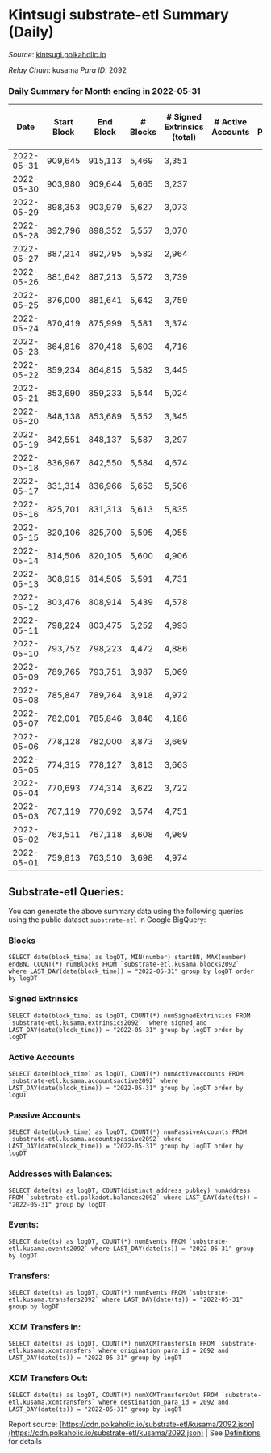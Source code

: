 # Kintsugi substrate-etl Summary (Daily)

_Source_: [kintsugi.polkaholic.io](https://kintsugi.polkaholic.io)

*Relay Chain*: kusama
*Para ID*: 2092



### Daily Summary for Month ending in 2022-05-31


| Date | Start Block | End Block | # Blocks | # Signed Extrinsics (total) | # Active Accounts | # Passive | # New | # Addresses with Balances | # Events | # Transfers | # XCM Transfers In | # XCM Transfers Out | Issues | 
| ---- | ----------- | --------- | -------- | --------------------------- | ----------------- | --------- | ----- | ------------------------- | -------- | ----------- | ------------------ | ------------------- | ------ |
| 2022-05-31 | 909,645 | 915,113 | 5,469 | 3,351 |  |  |  | 8,038 | 42,613 | 65 ($37,965.34) | 46 ($42,975.78) | 66 ($20,864.02) |  |
| 2022-05-30 | 903,980 | 909,644 | 5,665 | 3,237 |  |  |  | 8,034 | 43,819 | 47 ($37,753.20) | 67 ($28,843.53) | 69 ($19,655.21) |  |
| 2022-05-29 | 898,353 | 903,979 | 5,627 | 3,073 |  |  |  | 8,028 | 43,104 | 27 ($6,721.95) | 16 ($2,620.83) | 26 ($6,507.68) |  |
| 2022-05-28 | 892,796 | 898,352 | 5,557 | 3,070 |  |  |  | 8,026 | 42,734 | 34 ($12,871.71) | 44 ($19,130.69) | 44 ($121,959.57) |  |
| 2022-05-27 | 887,214 | 892,795 | 5,582 | 2,964 |  |  |  | 8,024 | 42,941 | 58 ($49,573.08) | 54 ($38,348.30) | 72 ($37,738.62) |  |
| 2022-05-26 | 881,642 | 887,213 | 5,572 | 3,739 |  |  |  | 8,021 | 43,881 | 53 ($19,470.78) | 36 ($26,417.51) | 44 ($8,513.65) |  |
| 2022-05-25 | 876,000 | 881,641 | 5,642 | 3,759 |  |  |  | 8,015 | 44,132 | 40 ($21,318.77) | 20 ($5,347.92) | 38 ($13,867.92) |  |
| 2022-05-24 | 870,419 | 875,999 | 5,581 | 3,374 |  |  |  | 8,012 | 43,334 | 46 ($31,577.61) | 34 ($48,707.36) | 66 ($39,463.86) |  |
| 2022-05-23 | 864,816 | 870,418 | 5,603 | 4,716 |  |  |  | 8,009 | 45,207 | 33 ($83,786.22) | 26 ($49,871.93) | 37 ($31,982.37) |  |
| 2022-05-22 | 859,234 | 864,815 | 5,582 | 3,445 |  |  |  | 8,003 | 43,288 | 25 ($142,085.61) | 14 ($5,212.09) | 21 ($17,431.63) |  |
| 2022-05-21 | 853,690 | 859,233 | 5,544 | 5,024 |  |  |  | 8,000 | 44,856 | 30 ($39,394.89) | 22 ($23,015.04) | 53 ($30,979.07) |  |
| 2022-05-20 | 848,138 | 853,689 | 5,552 | 3,345 |  |  |  | 7,998 | 42,768 | 25 ($19,052.58) | 20 ($24,196.88) | 31 ($28,639.45) |  |
| 2022-05-19 | 842,551 | 848,137 | 5,587 | 3,297 |  |  |  | 7,993 | 43,438 | 49 ($30,929.73) | 58 ($70,849.16) | 99 ($24,172.41) |  |
| 2022-05-18 | 836,967 | 842,550 | 5,584 | 4,674 |  |  |  | 7,989 | 44,666 | 30 ($19,018.70) | 21 ($44,287.96) | 23 ($30,055.27) |  |
| 2022-05-17 | 831,314 | 836,966 | 5,653 | 5,506 |  |  |  | 7,986 | 46,369 | 37 ($25,082.24) | 32 ($37,466.67) | 47 ($20,011.43) |  |
| 2022-05-16 | 825,701 | 831,313 | 5,613 | 5,835 |  |  |  | 7,969 | 46,364 | 28 ($35,454.86) | 17 ($41,364.85) | 23 ($6,250.35) |  |
| 2022-05-15 | 820,106 | 825,700 | 5,595 | 4,055 |  |  |  | 7,966 | 44,274 | 29 ($22,657.51) | 35 ($45,499.26) | 35 ($29,785.08) |  |
| 2022-05-14 | 814,506 | 820,105 | 5,600 | 4,906 |  |  |  | 7,961 | 45,231 | 24 ($15,367.94) | 26 ($72,231.20) | 32 ($113,539.81) |  |
| 2022-05-13 | 808,915 | 814,505 | 5,591 | 4,731 |  |  |  | 7,959 | 44,813 | 42 ($64,220.48) | 26 ($7,883.15) | 47 ($12,690.17) |  |
| 2022-05-12 | 803,476 | 808,914 | 5,439 | 4,578 |  |  |  | 7,955 | 44,158 | 36 ($15,431.61) | 77 ($62,316.09) | 95 ($50,090.48) |  |
| 2022-05-11 | 798,224 | 803,475 | 5,252 | 4,993 |  |  |  | 7,950 | 43,392 | 48 ($76,021.46) | 75 ($359,007.14) | 47 ($61,821.38) |  |
| 2022-05-10 | 793,752 | 798,223 | 4,472 | 4,886 |  |  |  | 7,946 | 37,166 | 20 ($7,169.14) | 24 ($42,109.76) | 26 ($13,653.10) |  |
| 2022-05-09 | 789,765 | 793,751 | 3,987 | 5,069 |  |  |  | 7,945 | 33,967 | 32 ($18,175.93) | 25 ($26,830.02) | 29 ($21,745.68) |  |
| 2022-05-08 | 785,847 | 789,764 | 3,918 | 4,972 |  |  |  | 7,942 | 33,256 | 25 ($10,594.89) | 15 ($9,682.35) | 22 ($13,562.84) |  |
| 2022-05-07 | 782,001 | 785,846 | 3,846 | 4,186 |  |  |  | 7,935 | 31,896 | 29 ($21,580.30) | 38 ($377,498.05) | 35 ($368,067.92) |  |
| 2022-05-06 | 778,128 | 782,000 | 3,873 | 3,669 |  |  |  | 7,928 | 31,771 | 43 ($69,102.65) | 28 ($448,152.48) | 30 ($49,734.34) |  |
| 2022-05-05 | 774,315 | 778,127 | 3,813 | 3,663 |  |  |  | 7,922 | 31,187 | 20 ($10,160.25) | 22 ($26,574.43) | 32 ($54,423.49) |  |
| 2022-05-04 | 770,693 | 774,314 | 3,622 | 3,722 |  |  |  | 7,922 | 30,063 | 48 ($714,578.09) | 44 ($57,501.11) | 59 ($47,750.18) |  |
| 2022-05-03 | 767,119 | 770,692 | 3,574 | 4,751 |  |  |  | 7,914 | 30,849 | 45 ($43,338.59) | 18 ($26,336.67) | 27 ($20,416.44) |  |
| 2022-05-02 | 763,511 | 767,118 | 3,608 | 4,969 |  |  |  | 7,894 | 31,343 | 40 ($92,025.07) | 33 ($66,053.09) | 46 ($30,877.40) |  |
| 2022-05-01 | 759,813 | 763,510 | 3,698 | 4,974 |  |  |  | 7,887 | 32,069 | 28 ($73,730.74) | 42 ($68,535.93) | 49 ($51,282.66) |  |

## Substrate-etl Queries:
You can generate the above summary data using the following queries using the public dataset `substrate-etl` in Google BigQuery:


### Blocks
```
SELECT date(block_time) as logDT, MIN(number) startBN, MAX(number) endBN, COUNT(*) numBlocks FROM `substrate-etl.kusama.blocks2092`  where LAST_DAY(date(block_time)) = "2022-05-31" group by logDT order by logDT
```


### Signed Extrinsics
```
SELECT date(block_time) as logDT, COUNT(*) numSignedExtrinsics FROM `substrate-etl.kusama.extrinsics2092`  where signed and LAST_DAY(date(block_time)) = "2022-05-31" group by logDT order by logDT
```


### Active Accounts
```
SELECT date(block_time) as logDT, COUNT(*) numActiveAccounts FROM `substrate-etl.kusama.accountsactive2092` where LAST_DAY(date(block_time)) = "2022-05-31" group by logDT order by logDT
```


### Passive Accounts
```
SELECT date(block_time) as logDT, COUNT(*) numPassiveAccounts FROM `substrate-etl.kusama.accountspassive2092` where LAST_DAY(date(block_time)) = "2022-05-31" group by logDT order by logDT
```


### Addresses with Balances:
```
SELECT date(ts) as logDT, COUNT(distinct address_pubkey) numAddress FROM `substrate-etl.polkadot.balances2092` where LAST_DAY(date(ts)) = "2022-05-31" group by logDT
```


### Events:
```
SELECT date(ts) as logDT, COUNT(*) numEvents FROM `substrate-etl.kusama.events2092` where LAST_DAY(date(ts)) = "2022-05-31" group by logDT
```


### Transfers:
```
SELECT date(ts) as logDT, COUNT(*) numEvents FROM `substrate-etl.kusama.transfers2092` where LAST_DAY(date(ts)) = "2022-05-31" group by logDT
```


### XCM Transfers In:
```
SELECT date(ts) as logDT, COUNT(*) numXCMTransfersIn FROM `substrate-etl.kusama.xcmtransfers` where origination_para_id = 2092 and LAST_DAY(date(ts)) = "2022-05-31" group by logDT
```


### XCM Transfers Out:
```
SELECT date(ts) as logDT, COUNT(*) numXCMTransfersOut FROM `substrate-etl.kusama.xcmtransfers` where destination_para_id = 2092 and LAST_DAY(date(ts)) = "2022-05-31" group by logDT
```



Report source: [https://cdn.polkaholic.io/substrate-etl/kusama/2092.json](https://cdn.polkaholic.io/substrate-etl/kusama/2092.json) | See [Definitions](/DEFINITIONS.md) for details
